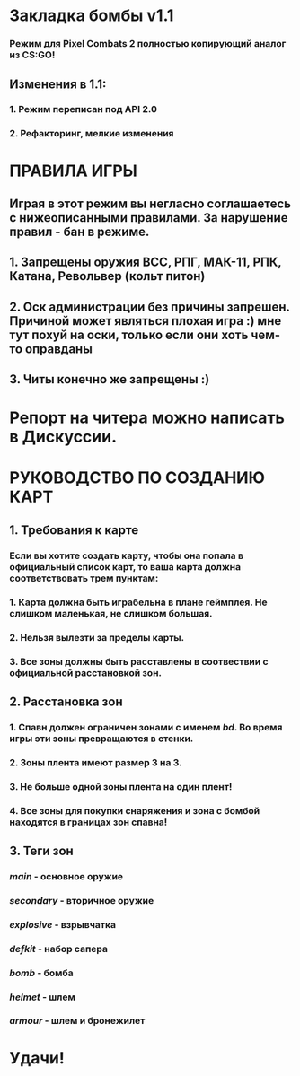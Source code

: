 # Закладка бомбы v1.1
### Режим для Pixel Combats 2 полностью копирующий аналог из CS:GO!

## Изменения в 1.1:
### 1. Режим переписан под API 2.0
### 2. Рефакторинг, мелкие изменения

# ПРАВИЛА ИГРЫ
## Играя в этот режим вы негласно соглашаетесь с нижеописанными правилами. За нарушение правил - бан в режиме.
## 1. Запрещены оружия ВСС, РПГ, МАК-11, РПК, Катана, Револьвер (кольт питон)
## 2. Оск администрации без причины запрешен. Причиной может являться плохая игра :) мне тут похуй на оски, только если они хоть чем-то оправданы
## 3. Читы конечно же запрещены :)

# Репорт на читера можно написать в Дискуссии.

# РУКОВОДСТВО ПО СОЗДАНИЮ КАРТ

## 1. Требования к карте

### Если вы хотите создать карту, чтобы она попала в официальный список карт, то ваша карта должна соответствовать трем пунктам:
### 1. Карта должна быть играбельна в плане геймплея. Не слишком маленькая, не слишком большая.
### 2. Нельзя вылезти за пределы карты.
### 3. Все зоны должны быть расставлены в соотвествии с официальной расстановкой зон.



## 2. Расстановка зон

### 1. Спавн должен ограничен зонами с именем _bd_. Во время игры эти зоны превращаются в стенки.
### 2. Зоны плента имеют размер 3 на 3. 
### 3. Не больше одной зоны плента на один плент!
### 4. Все зоны для покупки снаряжения и зона с бомбой находятся в границах зон спавна!



## 3. Теги зон

### _main_ - основное оружие
### _secondary_ - вторичное оружие
### _explosive_ - взрывчатка
### _defkit_ -  набор сапера
### _bomb_ - бомба
### _helmet_ - шлем
### _armour_ - шлем и бронежилет

# Удачи!
